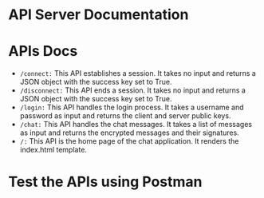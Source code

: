 # API Server Documentation

# APIs Docs
* `/connect:` This API establishes a session. It takes no input and returns a JSON object with the success key set to True.
* `/disconnect:` This API ends a session. It takes no input and returns a JSON object with the success key set to True.
* `/login:` This API handles the login process. It takes a username and password as input and returns the client and server public keys.
* `/chat:` This API handles the chat messages. It takes a list of messages as input and returns the encrypted messages and their signatures.
* `/:` This API is the home page of the chat application. It renders the index.html template.

# Test the APIs using Postman
